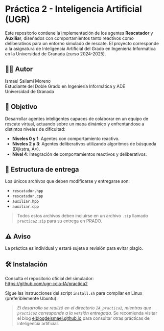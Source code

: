 # Práctica 2 - Inteligencia Artificial (UGR)

Este repositorio contiene la implementación de los agentes **Rescatador** y **Auxiliar**, diseñados con comportamientos tanto reactivos como deliberativos para un entorno simulado de rescate. El proyecto corresponde a la asignatura de Inteligencia Artificial del Grado en Ingeniería Informática en la Universidad de Granada (curso 2024-2025).

## 👨‍💻 Autor

Ismael Sallami Moreno  
Estudiante del Doble Grado en Ingeniería Informática y ADE  
Universidad de Granada

## 🧠 Objetivo

Desarrollar agentes inteligentes capaces de colaborar en un equipo de rescate virtual, actuando sobre un mapa dinámico y enfrentándose a distintos niveles de dificultad:

- **Niveles 0 y 1**: Agentes con comportamiento reactivo.
- **Niveles 2 y 3**: Agentes deliberativos utilizando algoritmos de búsqueda (Dijkstra, A*).
- **Nivel 4**: Integración de comportamientos reactivos y deliberativos.

## 📁 Estructura de entrega

Los únicos archivos que deben modificarse y entregarse son:

- `rescatador.hpp`
- `rescatador.cpp`
- `auxiliar.hpp`
- `auxiliar.cpp`

> Todos estos archivos deben incluirse en un archivo `.zip` llamado `practica2.zip` para su entrega en PRADO.

## ⚠️ Aviso

La práctica es individual y estará sujeta a revisión para evitar plagio.

## 🛠️ Instalación

Consulta el repositorio oficial del simulador:  
https://github.com/ugr-ccia-IA/practica2

Sigue las instrucciones del script `install.sh` para compilar en Linux (preferiblemente Ubuntu).

> *El desarrollo se realizó en el directorio `IA_practica2`, mientras que `practica2` corresponde a la versión entregada.* Se recomienda visitar el blog [elblogdeismael.github.io](https://elblogdeismael.github.io) para consultar otras prácticas de inteligencia artificial.